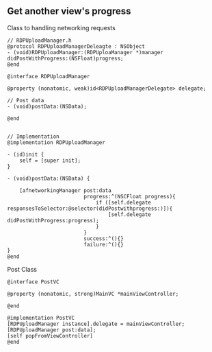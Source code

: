 ## Get another view's progress

Class to handling networking requests

    // RDPUploadManager.h
    @protocol RDPUploadManagerDeleagte : NSObject
    - (void)RDPUploadManager:(RDPUploaManager *)manager didPostWithProgress:(NSFloat)progress;
    @end
    
    @interface RDPUploadManager
    
    @property (nonatomic, weak)id<RDPUploadManagerDelegate> delegate;
    
    // Post data 
    - (void)postData:(NSData);
    
    @end
    

    // Implementation
    @implementation RDPUploadManager
    
    - (id)init {
        self = [super init];
    } 
    
    - (void)postData:(NSData) {
    
        [afnetworkingManager post:data
                             progress:^(NSCFloat progress){
                                 if ([self.delegate responsesToSelector:@selector(didPostwithprogress:)]){
                                     [self.delegate didPostWithProgress:progress);
                                 }
                             }
                             success:^(){}
                             failure:^(){}
    }
    @end
    


Post Class

    @interface PostVC
    
    @property (nonatomic, strong)MainVC *mainViewController;
   
    @end
    
    @implementation PostVC
    [RDPUploadManager instance].delegate = mainViewController;
    [RDPUploadManager post:data];
    [self popFromViewController]
    @end